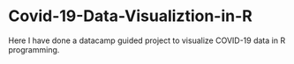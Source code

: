 # Covid-19-Data-Visualiztion-in-R

Here I have done a datacamp guided project to visualize COVID-19 data in R programming.
